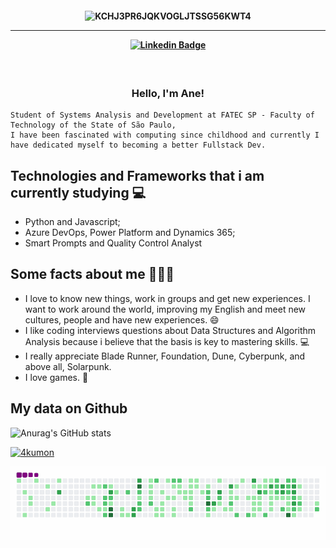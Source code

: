 <h4 align="center">
 
![KCHJ3PR6JQKVOGLJTSSG56KWT4](https://user-images.githubusercontent.com/75400361/226228453-8e207a3d-0049-4708-8b5d-7707b7f15223.gif)

<hr>

[![Linkedin Badge](https://img.shields.io/badge/-Linkedin-blue?style=for-the-badge&logo=Linkedin&logoColor=white&link=https://github.com/4kumon)](https://www.linkedin.com/in/adriane-gimenez/)

</h4>

<h3 align="center">  <br>

Hello, I'm Ane!
<br>

</h3>

```
Student of Systems Analysis and Development at FATEC SP - Faculty of Technology of the State of São Paulo,
I have been fascinated with computing since childhood and currently I have dedicated myself to becoming a better Fullstack Dev.
```

## Technologies and Frameworks that i am currently studying 💻

  - Python and Javascript;
  - Azure DevOps, Power Platform and Dynamics 365;
  - Smart Prompts and Quality Control Analyst

## Some facts about me 👨🏻‍💻

- I love to know new things, work in groups and get new experiences. I want to work around the world, improving my English and meet new cultures, people and have new experiences. 😄
- I like coding interviews questions about Data Structures and Algorithm Analysis because i believe that the basis is key to mastering skills. 💻
- I really appreciate Blade Runner, Foundation, Dune, Cyberpunk, and above all, Solarpunk.
- I love games. 🎲


## My data on Github

<!-- <span style="height ">
![Anurag's GitHub stats](https://github-readme-stats.vercel.app/api?username=arthurspk&show_icons=true&theme=tokyonight)
</span> -->

<!-- ![Top Langs](https://github-readme-stats.vercel.app/api/top-langs/?username=<h4 align="center">
 
![c633c20ede82f0e0ced7d570dbe3a1f3](https://user-images.githubusercontent.com/70382532/138322189-2db8df52-9dcb-40a0-88a8-c365466bd33d.gif)

<hr>

[![Linkedin Badge](https://img.shields.io/badge/-Linkedin-blue?style=for-the-badge&logo=Linkedin&logoColor=white&link=https://github.com/4kumon)](https://www.linkedin.com/in/adriane-gimenez/)

</h4>

<h3 align="center">  <br>

## Meus dados no Github

<!-- <span style="height ">
![Anurag's GitHub stats](https://github-readme-stats.vercel.app/api?username=arthurspk&show_icons=true&theme=tokyonight)
</span> -->

![Anurag's GitHub stats](https://github-readme-stats.vercel.app/api?username=4kumon&show_icons=true&theme=tokyonight)

[![4kumon](https://github-readme-stats.vercel.app/api/top-langs/?username=4kumon&hide=html&layout=compact=true&theme=tokyonight)](https://github.com/4kumon/)

![Snake animation](https://raw.githubusercontent.com/Platane/snk/output/github-contribution-grid-snake.gif)
